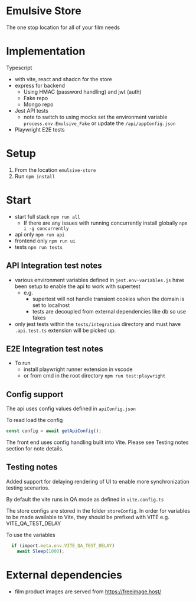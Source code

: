 # Emulsive Store
The one stop location for all of your film needs

# Implementation
Typescript 
- with vite, react and shadcn for the store
- express for backend
    - Using HMAC (password handling) and jwt (auth)
    - Fake repo
    - Mongo repo
- Jest API tests
  - note to switch to using mocks set the environment variable `process.env.Emulsive_Fake` or update the `/api/appConfig.json`
- Playwright E2E tests

# Setup
1. From the location `emulsive-store`
2. Run `npm install`

# Start
- start full stack `npm run all`
  - If there are any issues with running concurrently install globally `npm i -g concurrently`
- api only `npm run api`
- frontend only `npm run ui`
- tests `npm run tests`

## API Integration test notes
- various environment variables defined in `jest.env-variables.js` have been setup to enable the api to work with supertest
  - e.g. 
    - supertest will not handle transient cookies when the domain is set to localhost
    - tests are decoupled from external dependencies like db so use fakes
- only jest tests within the `tests/integration` directory and must have `.api.test.ts` extension will be picked up.

## E2E Integration test notes
- To run
  - install playwright runner extension in vscode
  - or from cmd in the root directory `npm run test:playwright`

## Config support
The api uses config values defined in `apiConfig.json`

To read load the config
```typescript
const config = await getApiConfig();
```

The front end uses config handling built into Vite. Please see Testing notes section for note details.

## Testing notes
Added support for delaying rendering of UI to enable more synchronization testing scenarios.

By default the vite runs in QA mode as defined in `vite.config.ts`

The store configs are stored in the folder `storeConfig`. In order for variables to be made available to Vite, they should be prefixed with VITE e.g. VITE_QA_TEST_DELAY

To use the variables
```typescript
  if (import.meta.env.VITE_QA_TEST_DELAY)
    await Sleep(1000);
```

# External dependencies
- film product images are served from https://freeimage.host/